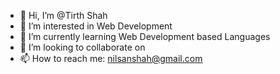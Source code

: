 - 👋 Hi, I’m @Tirth Shah
- 👀 I’m interested in Web Development
- 🌱 I’m currently learning Web Development based Languages
- 💞️ I’m looking to collaborate on 
- 📫 How to reach me: nilsanshah@gmail.com

<!---
Tirth-Shah-2005/Tirth Shah is a ✨ special ✨ repository because its `README.md` (this file) appears on your GitHub profile.
You can click the Preview link to take a look at your changes.
--->

